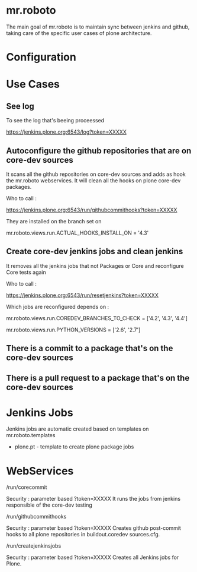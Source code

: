 mr.roboto
=========

The main goal of mr.roboto is to maintain sync between jenkins and github, taking
care of the specific user cases of plone architecture.

Configuration
=============




Use Cases
=========

See log
-------

To see the log that's beeing proceessed

https://jenkins.plone.org:6543/log?token=XXXXX


Autoconfigure the github repositories that are on core-dev sources
------------------------------------------------------------------

It scans all the github repositories on core-dev sources and adds as hook the mr.roboto
webservices. It will clean all the hooks on plone core-dev packages.

Who to call :

https://jenkins.plone.org:6543/run/githubcommithooks?token=XXXXX

They are installed on the branch set on 

mr.roboto.views.run.ACTUAL_HOOKS_INSTALL_ON = '4.3'


Create core-dev jenkins jobs and clean jenkins
----------------------------------------------

It removes all the jenkins jobs that not Packages or Core and reconfigure Core tests again

Who to call :

https://jenkins.plone.org:6543/run/resetjenkins?token=XXXXX

Which jobs are reconfigured depends on :

mr.roboto.views.run.COREDEV_BRANCHES_TO_CHECK = ['4.2', '4.3', '4.4']

mr.roboto.views.run.PYTHON_VERSIONS = ['2.6', '2.7']


There is a commit to a package that's on the core-dev sources
-------------------------------------------------------------



There is a pull request to a package that's on the core-dev sources
-------------------------------------------------------------------



Jenkins Jobs
============

Jenkins jobs are automatic created based on templates on mr.roboto.templates

* plone.pt - template to create plone package jobs


WebServices
===========

/run/corecommit

  Security : parameter based ?token=XXXXX
  It runs the jobs from jenkins responsible of the core-dev testing

/run/githubcommithooks

  Security : parameter based ?token=XXXXX
  Creates github post-commit hooks to all plone repositories in
  buildout.coredev sources.cfg.

/run/createjenkinsjobs

  Security : parameter based ?token=XXXXX
  Creates all Jenkins jobs for Plone.